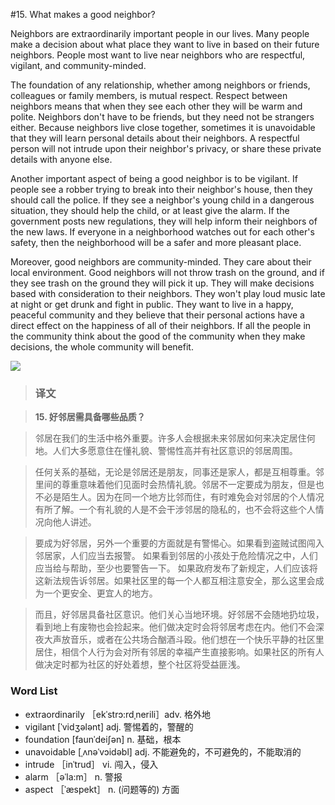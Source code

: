 #15. What makes a good neighbor?

Neighbors are extraordinarily important people in our lives. Many people make a decision about what place they want to live in based on their future neighbors. People most want to live near neighbors who are respectful, vigilant, and community-minded.

The foundation of any relationship, whether among neighbors or friends, colleagues or family members, is mutual respect. Respect between neighbors means that when they see each other they will be warm and polite. Neighbors don't have to be friends, but they need not be strangers either. Because neighbors live close together, sometimes it is unavoidable that they will learn personal details about their neighbors. A respectful person will not intrude upon their neighbor's privacy, or share these private details with anyone else.

Another important aspect of being a good neighbor is to be vigilant. If people see a robber trying to break into their neighbor's house, then they should call the police. If they see a neighbor's young child in a dangerous situation, they should help the child, or at least give the alarm. If the government posts new regulations, they will help inform their neighbors of the new laws. If everyone in a neighborhood watches out for each other's safety, then the neighborhood will be a safer and more pleasant place.

Moreover, good neighbors are community-minded. They care about their local environment. Good neighbors will not throw trash on the ground, and if they see trash on the ground they will pick it up. They will make decisions based with consideration to their neighbors. They won't play loud music late at night or get drunk and fight in public. They want to live in a happy, peaceful community and they believe that their personal actions have a direct effect on the happiness of all of their neighbors. If all the people in the community think about the good of the community when they make decisions, the whole community will benefit.

![](images/TOEFL-iBT-High-Score-Essays-015.jpg)

> ### 译文

> **15. 好邻居需具备哪些品质？**

> 邻居在我们的生活中格外重要。许多人会根据未来邻居如何来决定居住何地。人们大多愿意住在懂礼貌、警惕性高并有社区意识的邻居周围。

> 任何关系的基础，无论是邻居还是朋友，同事还是家人，都是互相尊重。邻里间的尊重意味着他们见面时会热情礼貌。邻居不一定要成为朋友，但是也不必是陌生人。因为在同一个地方比邻而住，有时难免会对邻居的个人情况有所了解。一个有礼貌的人是不会干涉邻居的隐私的，也不会将这些个人情况向他人讲述。

> 要成为好邻居，另外一个重要的方面就是有警惕心。如果看到盗贼试图闯入邻居家，人们应当去报警。 如果看到邻居的小孩处于危险情况之中，人们应当给与帮助，至少也要警告一下。 如果政府发布了新规定，人们应该将这新法规告诉邻居。如果社区里的每一个人都互相注意安全，那么这里会成为一个更安全、更宜人的地方。

> 而且，好邻居具备社区意识。他们关心当地环境。好邻居不会随地扔垃圾，看到地上有废物也会捡起来。他们做决定时会将邻居考虑在内。他们不会深夜大声放音乐，或者在公共场合酗酒斗殴。他们想在一个快乐平静的社区里居住，相信个人行为会对所有邻居的幸福产生直接影响。如果社区的所有人做决定时都为社区的好处着想，整个社区将受益匪浅。

### Word List

 * extraordinarily ［ekˈstrɔ:rdˌnerili］adv. 格外地
 * vigilant [ˈvidʒələnt] adj. 警惕着的，警醒的
 * foundation [faunˈdeiʃən] n. 基础，根本
 * unavoidable [ˌʌnəˈvɔidəbl] adj. 不能避免的，不可避免的，不能取消的
 * intrude ［inˈtrud］ vi. 闯入，侵入
 * alarm ［əˈla:m］ n. 警报
 * aspect ［ˈæspekt］ n. (问题等的) 方面
